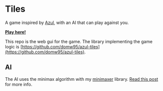 # Tiles

A game inspired by [Azul](https://boardgamegeek.com/boardgame/230802/azul), with an AI that can play against you.

**[Play here!](https://domwil.co.uk/games/tiles/)**

This repo is the web gui for the game. The library implementing the game logic is [https://github.com/domw95/azul-tiles](https://github.com/domw95/azul-tiles).

## AI

The AI uses the minimax algorithm with my [minimaxer](https://github.com/domw95/minimaxer) library. [ Read this post](https://domwil.co.uk/posts/azul-ai/) for more info.
